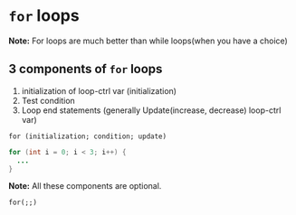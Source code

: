 # `for` loops

**Note:** For loops are much better than while loops(when you have a choice)

## 3 components of `for` loops

1. initialization of loop-ctrl var (initialization)
2. Test condition
3. Loop end statements (generally Update(increase, decrease) loop-ctrl var)

`for (initialization; condition; update)`

```java
for (int i = 0; i < 3; i++) {
  ...
}
```

**Note:** All these components are optional.

`for(;;)`

